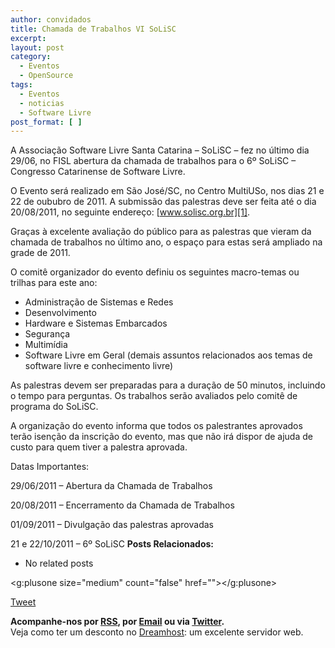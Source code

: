 ```yaml
---
author: convidados
title: Chamada de Trabalhos VI SoLiSC
excerpt:
layout: post
category:
  - Eventos
  - OpenSource
tags:
  - Eventos
  - noticias
  - Software Livre
post_format: [ ]
---
```

A Associação Software Livre Santa Catarina – SoLiSC – fez no último dia 29/06, no FISL abertura da chamada de trabalhos para o 6º SoLiSC – Congresso Catarinense de Software Livre.

O Evento será realizado em São José/SC, no Centro MultiUSo, nos dias 21 e 22 de oububro de 2011. A submissão das palestras deve ser feita até o dia 20/08/2011, no seguinte endereço: [www.solisc.org.br][1].

Graças à excelente avaliação do público para as palestras que vieram da chamada de trabalhos no último ano, o espaço para estas será ampliado na grade de 2011.

O comitê organizador do evento definiu os seguintes macro-temas ou trilhas para este ano:

*   Administração de Sistemas e Redes
*   Desenvolvimento
*   Hardware e Sistemas Embarcados
*   Segurança
*   Multimídia
*   Software Livre em Geral (demais assuntos relacionados aos temas de software livre e conhecimento livre)

As palestras devem ser preparadas para a duração de 50 minutos, incluindo o tempo para perguntas. Os trabalhos serão avaliados pelo comitê de programa do SoLiSC.

A organização do evento informa que todos os palestrantes aprovados terão isenção da inscrição do evento, mas que não irá dispor de ajuda de custo para quem tiver a palestra aprovada.

Datas Importantes:

29/06/2011 – Abertura da Chamada de Trabalhos

20/08/2011 – Encerramento da Chamada de Trabalhos

01/09/2011 – Divulgação das palestras aprovadas

21 e 22/10/2011 – 6º SoLiSC 
**Posts Relacionados:** 
*   No related posts

<g:plusone size="medium" count="false" href=""></g:plusone> 

[Tweet][2] 





**Acompanhe-nos por [ RSS][3], por [Email][4] ou via [Twitter][5].**  
Veja como ter um desconto no [Dreamhost][6]: um excelente servidor web.

 [1]: http://www.solisc.org.br
 [2]: https://twitter.com/share
 [3]: http://feeds.feedburner.com/VidaGeek
 [4]: http://feedburner.google.com/fb/a/mailverify?uri=VidaGeek&loc=pt_BR
 [5]: http://twitter.com/blogvidageek
 [6]: http://vidageek.net/dreamhost/